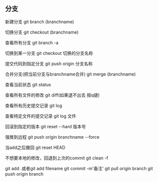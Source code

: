 ## 分支 ##
新建分支 git branch (branchname)

切换分支 git checkout (branchname)

查看所有分支 git branch -a

切换到某一分支 git checkout 切换的分支名称

提交代码到指定分支 git push origin 分支名称

合并分支(把当前分支与branchname合并) git merge (branchname)

查看当前状态 git status

查看所有文件的修改 git diff(如果退不出去 按q键)

查看所有历史提交记录 git log

查看特定文件的提交记录 git log 文件

回滚到指定的版本 git reset --hard 版本号

强推到远程 git push origin branchname --force

当add之后撤回 git reset HEAD

不想要本地的修改，回退到上次的commit git clean -f

git add .或者git add filename
git commit -m'备注'
git pull origin branch
git push origin branch